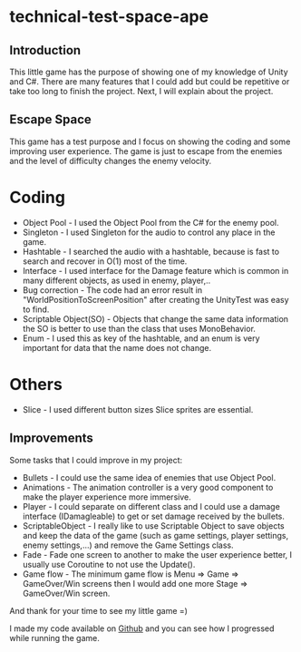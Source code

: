 # technical-test-space-ape

## Introduction

This little game has the purpose of showing one of my knowledge of Unity and C#. 
There are many features that I could add but could be repetitive or take too long to finish the project. 
Next, I will explain about the project.

## Escape Space
This game has a test purpose and I focus on showing the coding and some improving user experience. 
The game is just to escape from the enemies and the level of difficulty changes the enemy velocity.
# Coding
- Object Pool - I used the Object Pool from the C# for the enemy pool.
- Singleton - I used Singleton for the audio to control any place in the game.
- Hashtable - I searched the audio with a hashtable, because is fast to search and recover in O(1) most of the time.
- Interface - I used interface for the Damage feature which is common in many different objects, as used in enemy, player,..
- Bug correction - The code had an error result in "WorldPositionToScreenPosition" after creating the UnityTest was easy to find.
- Scriptable Object(SO) - Objects that change the same data information the SO is better to use than the class that uses MonoBehavior.
- Enum - I used this as key of the hashtable, and an enum is very important for data that the name does not change.
# Others
- Slice - I used different button sizes Slice sprites are essential.


## Improvements
Some tasks that I could improve in my project:
- Bullets - I could use the same idea of enemies that use Object Pool.
- Animations - The animation controller is a very good component to make the player experience more immersive.
- Player - I could separate on different class and I could use a damage interface (IDamagleable) to get or set damage received by the bullets.
- ScriptableObject - I really like to use Scriptable Object to save objects and keep the data of the game (such as game settings, player settings, enemy settings,...) and remove the Game Settings class.
- Fade - Fade one screen to another to make the user experience better, I usually use Coroutine to not use the Update().
- Game flow - The minimum game flow is Menu => Game => GameOver/Win screens then I would add one more Stage => GameOver/Win screen.

And thank for your time to see my little game =)

I made my code available on [Github](https://github.com/kyumiouchi/technical-test-space-ape) and you can see how I progressed while running the game.